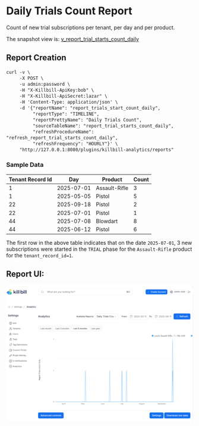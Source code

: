 # Daily Trials Count Report

Count of new trial subscriptions per tenant, per day and per product.

The snapshot view is: [v_report_trial_starts_count_daily](v_report_trial_starts_count_daily.md)

## Report Creation

```
curl -v \
     -X POST \
     -u admin:password \
     -H "X-Killbill-ApiKey:bob" \
     -H "X-Killbill-ApiSecret:lazar" \
     -H 'Content-Type: application/json' \
     -d '{"reportName": "report_trials_start_count_daily",
          "reportType": "TIMELINE",
          "reportPrettyName": "Daily Trials Count",
          "sourceTableName": "report_trial_starts_count_daily",
          "refreshProcedureName": "refresh_report_trial_starts_count_daily",
          "refreshFrequency": "HOURLY"}' \
     "http://127.0.0.1:8080/plugins/killbill-analytics/reports"
```

### Sample Data

| Tenant Record Id | Day        | Product       | Count |
|------------------|------------|---------------|-------|
| 1                | 2025-07-01 | Assault-Rifle | 3     |
| 1                | 2025-05-05 | Pistol        | 5     |
| 22               | 2025-09-18 | Pistol        | 2     |
| 22               | 2025-07-01 | Pistol        | 1     |
| 44               | 2025-07-08 | Blowdart      | 8     |
| 44               | 2025-06-12 | Pistol        | 6     |

The first row in the above table indicates that on the date `2025-07-01`, 3 new subscriptions were started in the `TRIAL` phase for the `Assault-Rifle` product for the `tenant_record_id=1`.

## Report UI:

![daily-trials-count.png](daily-trials-count.png)



